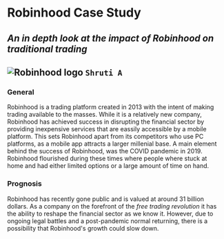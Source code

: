 # Robinhood Case Study
## *An in depth look at the impact of Robinhood on traditional trading* 
![Robinhood logo](https://cdn-images-1.medium.com/max/1200/1*d7fYAnWUS9rDntWGdABxPw.png)
`Shruti A`
---
### General
Robinhood is a trading platform created in 2013 with the intent of making trading available to the masses. 
While it is a relatively new company, Robinhood has achieved success in disrupting the financial sector by providing inexpensive services that are eassily accessible by a mobile platform. This sets Robinhood apart from its competitors who use PC platforms, as a mobile app attracts a larger millenial base.
A main element behind the success of Robinhood, was the COVID pandemic in 2019. Robinhood flourished during these times where people where stuck at home and had either limited options or a large amount of time on hand. 
### Prognosis
Robinhood has recently gone public and is valued at around 31 billion dollars. As a company on the forefront of the *free trading revolution* it has the ability to reshape the financial sector as we know it. However, due to ongoing legal battles and a post-pandemic normal returning, there is a possibility that Robinhood's growth could slow down.  
